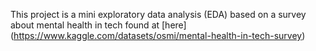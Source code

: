  This project is a mini exploratory data analysis (EDA) based on a survey about mental health in tech found at [here] (https://www.kaggle.com/datasets/osmi/mental-health-in-tech-survey)
